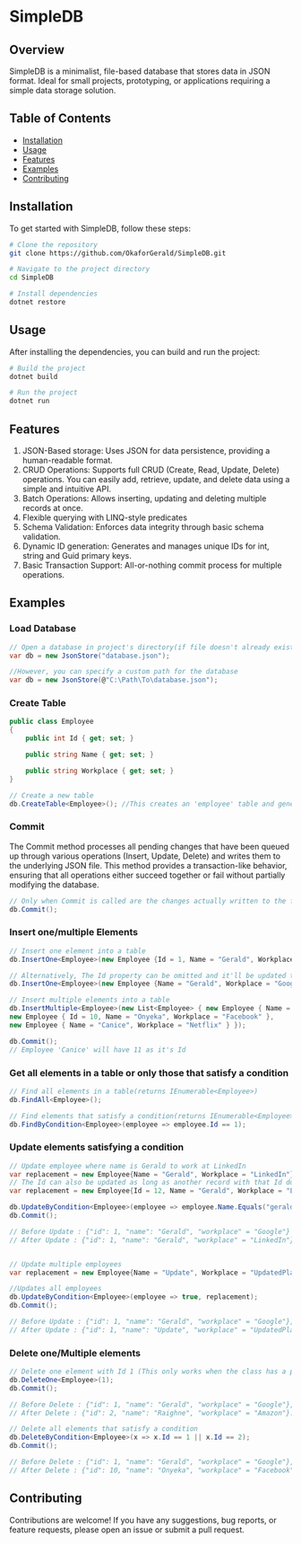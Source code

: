 # SimpleDB

## Overview
SimpleDB is a minimalist, file-based database that stores data in JSON format. Ideal for small projects, prototyping, or applications requiring a simple data storage solution.

## Table of Contents

- [Installation](#installation)
- [Usage](#usage)
- [Features](#features)
- [Examples](#examples)
- [Contributing](#contributing)

## Installation

To get started with SimpleDB, follow these steps:

```bash
# Clone the repository
git clone https://github.com/OkaforGerald/SimpleDB.git

# Navigate to the project directory
cd SimpleDB

# Install dependencies
dotnet restore
```
## Usage

After installing the dependencies, you can build and run the project:

```bash
# Build the project
dotnet build

# Run the project
dotnet run
```

## Features
1. JSON-Based storage: Uses JSON for data persistence, providing a human-readable format.
2. CRUD Operations: Supports full CRUD (Create, Read, Update, Delete) operations. You can easily add, retrieve, update, and delete data using a simple and intuitive API.
3. Batch Operations: Allows inserting, updating and deleting multiple records at once.
4. Flexible querying with LINQ-style predicates
5. Schema Validation: Enforces data integrity through basic schema validation.
6. Dynamic ID generation: Generates and manages unique IDs for int, string and Guid primary keys.
7. Basic Transaction Support: All-or-nothing commit process for multiple operations.

## Examples
### Load Database
```csharp
// Open a database in project's directory(if file doesn't already exist, it creates a new one)
var db = new JsonStore("database.json");

//However, you can specify a custom path for the database
var db = new JsonStore(@"C:\Path\To\database.json");
```

### Create Table
```csharp
public class Employee
{
    public int Id { get; set; }

    public string Name { get; set; }

    public string Workplace { get; set; }
}

// Create a new table
db.CreateTable<Employee>(); //This creates an 'employee' table and generates the schema that will you be used to validate entries into the table
```
### Commit
The Commit method processes all pending changes that have been queued up through various operations (Insert, Update, Delete) and writes them to the underlying JSON file. This method provides a transaction-like behavior, ensuring that all operations either succeed together or fail without partially modifying the database.
```csharp
// Only when Commit is called are the changes actually written to the file.
db.Commit();
```
### Insert one/multiple Elements
```csharp
// Insert one element into a table
db.InsertOne<Employee>(new Employee {Id = 1, Name = "Gerald", Workplace = "Google" });

// Alternatively, The Id property can be omitted and it'll be updated to the correct value.(This only works for integer, string and Guid types)
db.InsertOne<Employee>(new Employee {Name = "Gerald", Workplace = "Google"});

// Insert multiple elements into a table
db.InsertMultiple<Employee>(new List<Employee> { new Employee { Name = "Raighne", Workplace = "Amazon" },
new Employee { Id = 10, Name = "Onyeka", Workplace = "Facebook" },
new Employee { Name = "Canice", Workplace = "Netflix" } });

db.Commit();
// Employee 'Canice' will have 11 as it's Id
```
### Get all elements in a table or only those that satisfy a condition
```csharp
// Find all elements in a table(returns IEnumerable<Employee>)
db.FindAll<Employee>();

// Find elements that satisfy a condition(returns IEnumerable<Employee>)
db.FindByCondition<Employee>(employee => employee.Id == 1);
```
### Update elements satisfying a condition
```csharp
// Update employee where name is Gerald to work at LinkedIn
var replacement = new Employee{Name = "Gerald", Workplace = "LinkedIn"};
// The Id can also be updated as long as another record with that Id does not already exist
var replacement = new Employee{Id = 12, Name = "Gerald", Workplace = "LinkedIn"};

db.UpdateByCondition<Employee>(employee => employee.Name.Equals("gerald", StringComparison.CurrentCultureIgnoreCase), replacement);
db.Commit();

// Before Update : {"id": 1, "name": "Gerald", "workplace" = "Google"}
// After Update : {"id": 1, "name": "Gerald", "workplace" = "LinkedIn"}


// Update multiple employees
var replacement = new Employee{Name = "Update", Workplace = "UpdatedPlace"}

//Updates all employees
db.UpdateByCondition<Employee>(employee => true, replacement);
db.Commit();

// Before Update : {"id": 1, "name": "Gerald", "workplace" = "Google"}, {"id": 2, "name": "Raighne", "workplace" = "Amazon"}... {"id": 11, "name": "Canice", "workplace" = "Netflix"}
// After Update : {"id": 1, "name": "Update", "workplace" = "UpdatedPlace"}, {"id": 2, "name": "Update", "workplace" = "UpdatedPlace"}... {"id": 11, "name": "Update", "workplace" = "UpdatedPlace"}, 
```

### Delete one/Multiple elements
```csharp
// Delete one element with Id 1 (This only works when the class has a property "Id")
db.DeleteOne<Employee>(1);
db.Commit();

// Before Delete : {"id": 1, "name": "Gerald", "workplace" = "Google"}, {"id": 2, "name": "Raighne", "workplace" = "Amazon"}... {"id": 11, "name": "Canice", "workplace" = "Netflix"}
// After Delete : {"id": 2, "name": "Raighne", "workplace" = "Amazon"}... {"id": 11, "name": "Canice", "workplace" = "Netflix"}

// Delete all elements that satisfy a condition
db.DeleteByCondition<Employee>(x => x.Id == 1 || x.Id == 2);
db.Commit();

// Before Delete : {"id": 1, "name": "Gerald", "workplace" = "Google"}, {"id": 2, "name": "Raighne", "workplace" = "Amazon"}... {"id": 11, "name": "Canice", "workplace" = "Netflix"}
// After Delete : {"id": 10, "name": "Onyeka", "workplace" = "Facebook"}, {"id": 11, "name": "Canice", "workplace" = "Netflix"}
```

## Contributing

Contributions are welcome! If you have any suggestions, bug reports, or feature requests, please open an issue or submit a pull request.
